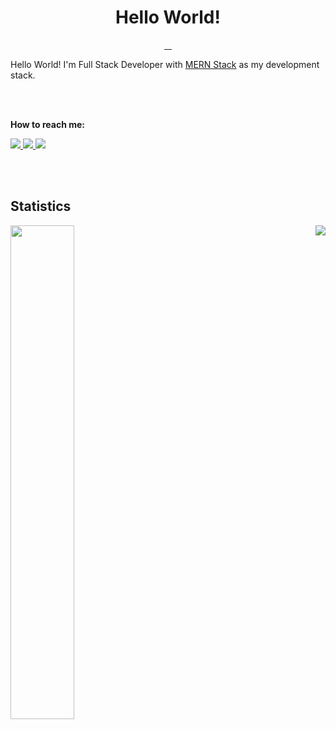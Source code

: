 <h1 align="center">Hello World!</h1>
<p align="center">
  <a href="https://sourcerer.io/zero734kr">
    <img src="https://img.shields.io/badge/JavaScript-1902%20commits-f7df1e.svg" alt="">
  </a>
  <a href="https://sourcerer.io/zero734kr">
    <img src="https://img.shields.io/badge/HTML-45%20commits-e34f26.svg" alt="">
  </a>
  <a href="https://sourcerer.io/zero734kr">
    <img src="https://img.shields.io/badge/CSS-305%20commits-blue.svg" alt="">
  </a>
  <a href="https://sourcerer.io/zero734kr">
    <img src="https://img.shields.io/badge/TypeScript-20%20commits-3178C6.svg" alt="">
  </a>
</p>


Hello World! I'm Full Stack Developer with [MERN Stack](https://www.mongodb.com/mern-stack) as my development stack.

<br /><br />

<p><strong>How to reach me:</strong></p>

<p align="left">
  <a href="mailto:zero734kr@gmail.com">
    <img src="https://img.shields.io/badge/-zero734kr@gmail.com-c14438?logo=Gmail&logoColor=white&link=mailto:zero734kr@gmail.com" />
  </a>
  <a href="mailto:zero734kr@kakao.com">
    <img src="https://img.shields.io/badge/-zero734kr@kakao.com-ffcd00?logo=Mail.Ru&logoColor=white&link=mailto:zero734kr@kakao.com" />
  </a>
  <a href="https://discord.com">
    <img src="https://img.shields.io/badge/-zero734kr＃5005-7289da?logo=Discord&logoColor=white&link=https://discord.com" />
  </a>
</p>

<br /><br />

<h2>Statistics</h2>

<a href="https://github.com/zero734kr">
  <img width="45%" align="left" src="https://github-readme-stats.vercel.app/api?username=zero734kr&show_icons=true&hide_border=true&count_private=true&theme=dracula"/>
  <img align="right" src="https://github-readme-stats.vercel.app/api/top-langs/?username=zero734kr&layout=compact" />
</a>
